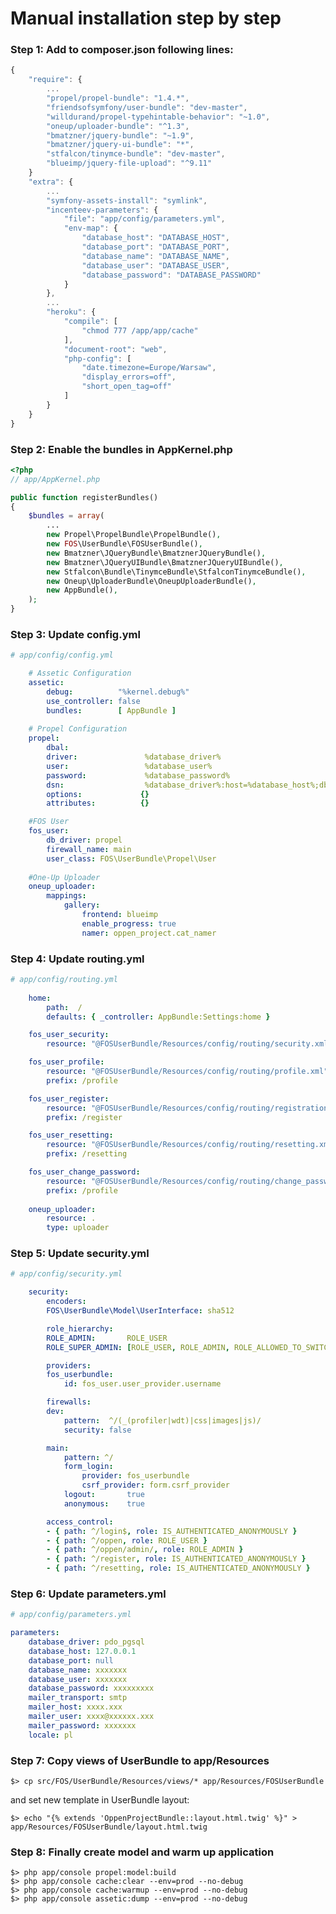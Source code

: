 Manual installation step by step
===============================

### Step 1: Add to composer.json following lines:

```js
{
    "require": {
        ...
        "propel/propel-bundle": "1.4.*",
        "friendsofsymfony/user-bundle": "dev-master",
        "willdurand/propel-typehintable-behavior": "~1.0",        
        "oneup/uploader-bundle": "^1.3",
        "bmatzner/jquery-bundle": "~1.9",
        "bmatzner/jquery-ui-bundle": "*",
        "stfalcon/tinymce-bundle": "dev-master",
        "blueimp/jquery-file-upload": "^9.11"    
    }
    "extra": {
        ...
        "symfony-assets-install": "symlink",
        "incenteev-parameters": {
            "file": "app/config/parameters.yml",
			"env-map": {
				"database_host": "DATABASE_HOST",
				"database_port": "DATABASE_PORT",
				"database_name": "DATABASE_NAME",
				"database_user": "DATABASE_USER",
				"database_password": "DATABASE_PASSWORD"
			}            
        },
        ...
        "heroku": {
            "compile": [
                "chmod 777 /app/app/cache"
            ],
            "document-root": "web",
            "php-config": [
                "date.timezone=Europe/Warsaw",
                "display_errors=off",
                "short_open_tag=off"
            ]                
        }
    }
}
```
        
### Step 2: Enable the bundles in AppKernel.php

```php
<?php
// app/AppKernel.php

public function registerBundles()
{
    $bundles = array(
        ...
        new Propel\PropelBundle\PropelBundle(),
        new FOS\UserBundle\FOSUserBundle(),          
        new Bmatzner\JQueryBundle\BmatznerJQueryBundle(),
        new Bmatzner\JQueryUIBundle\BmatznerJQueryUIBundle(),
        new Stfalcon\Bundle\TinymceBundle\StfalconTinymceBundle(),
        new Oneup\UploaderBundle\OneupUploaderBundle(),
        new AppBundle(),                        
    );
}
```
### Step 3: Update config.yml

```yaml
# app/config/config.yml

    # Assetic Configuration
    assetic:
        debug:          "%kernel.debug%"
        use_controller: false
        bundles:        [ AppBundle ]
        
    # Propel Configuration
    propel:
        dbal:
        driver:               %database_driver%
        user:                 %database_user%
        password:             %database_password%
        dsn:                  %database_driver%:host=%database_host%;dbname=%database_name%;charset=UTF8
        options:             {}
        attributes:          {}

    #FOS User    
    fos_user:
        db_driver: propel
        firewall_name: main
        user_class: FOS\UserBundle\Propel\User 
    
    #One-Up Uploader       
    oneup_uploader:
        mappings:
            gallery:
                frontend: blueimp 
                enable_progress: true
                namer: oppen_project.cat_namer
```

### Step 4: Update routing.yml
 
```yaml    
# app/config/routing.yml
    
    home:
        path:  /
        defaults: { _controller: AppBundle:Settings:home }

    fos_user_security:
        resource: "@FOSUserBundle/Resources/config/routing/security.xml"

    fos_user_profile:
        resource: "@FOSUserBundle/Resources/config/routing/profile.xml"
        prefix: /profile

    fos_user_register:
        resource: "@FOSUserBundle/Resources/config/routing/registration.xml"
        prefix: /register

    fos_user_resetting:
        resource: "@FOSUserBundle/Resources/config/routing/resetting.xml"
        prefix: /resetting

    fos_user_change_password:
        resource: "@FOSUserBundle/Resources/config/routing/change_password.xml"
        prefix: /profile       
 
    oneup_uploader:
        resource: .
        type: uploader
```

### Step 5: Update security.yml

```yaml       
# app/config/security.yml

    security:
        encoders:
        FOS\UserBundle\Model\UserInterface: sha512    

        role_hierarchy:
        ROLE_ADMIN:       ROLE_USER
        ROLE_SUPER_ADMIN: [ROLE_USER, ROLE_ADMIN, ROLE_ALLOWED_TO_SWITCH]

        providers:
        fos_userbundle:
            id: fos_user.user_provider.username

        firewalls:
        dev:
            pattern:  ^/(_(profiler|wdt)|css|images|js)/
            security: false

        main:
            pattern: ^/
            form_login:
                provider: fos_userbundle
                csrf_provider: form.csrf_provider
            logout:       true
            anonymous:    true

        access_control:
        - { path: ^/login$, role: IS_AUTHENTICATED_ANONYMOUSLY }
        - { path: ^/oppen, role: ROLE_USER }
        - { path: ^/oppen/admin/, role: ROLE_ADMIN }        
        - { path: ^/register, role: IS_AUTHENTICATED_ANONYMOUSLY }
        - { path: ^/resetting, role: IS_AUTHENTICATED_ANONYMOUSLY }
```

### Step 6: Update parameters.yml

```yaml
# app/config/parameters.yml

parameters:
    database_driver: pdo_pgsql
    database_host: 127.0.0.1
    database_port: null
    database_name: xxxxxxx
    database_user: xxxxxxx
    database_password: xxxxxxxxx
    mailer_transport: smtp
    mailer_host: xxxx.xxx
    mailer_user: xxxx@xxxxxx.xxx
    mailer_password: xxxxxxx
    locale: pl
```

### Step 7: Copy views of UserBundle to app/Resources

    $> cp src/FOS/UserBundle/Resources/views/* app/Resources/FOSUserBundle

and set new template in UserBundle layout:

    $> echo "{% extends 'OppenProjectBundle::layout.html.twig' %}" > app/Resources/FOSUserBundle/layout.html.twig

### Step 8: Finally create model and warm up application
    
    $> php app/console propel:model:build
    $> php app/console cache:clear --env=prod --no-debug
    $> php app/console cache:warmup --env=prod --no-debug
    $> php app/console assetic:dump --env=prod --no-debug
    


